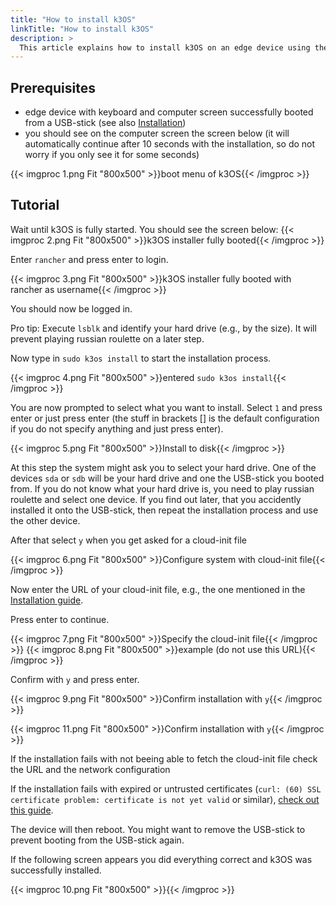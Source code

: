 ```yaml
---
title: "How to install k3OS"
linkTitle: "How to install k3OS"
description: >
  This article explains how to install k3OS on an edge device using the United Manufacturing Hub installation script.
---
```


## Prerequisites

- edge device with keyboard and computer screen successfully booted from a USB-stick (see also [Installation](/docs/getting-started/setup-development/))
- you should see on the computer screen the screen below (it will automatically continue after 10 seconds with the installation, so do not worry if you only see it for some seconds)

{{< imgproc 1.png Fit "800x500" >}}boot menu of k3OS{{< /imgproc >}}

## Tutorial

Wait until k3OS is fully started. You should see the screen below:
{{< imgproc 2.png Fit "800x500" >}}k3OS installer fully booted{{< /imgproc >}}

Enter `rancher` and press enter to login.

{{< imgproc 3.png Fit "800x500" >}}k3OS installer fully booted with rancher as username{{< /imgproc >}}

You should now be logged in. 

Pro tip: Execute `lsblk` and identify your hard drive (e.g., by the size). It will prevent playing russian roulette on a later step.

Now type in `sudo k3os install` to start the installation process.

{{< imgproc 4.png Fit "800x500" >}}entered `sudo k3os install`{{< /imgproc >}}

You are now prompted to select what you want to install. Select `1` and press enter or just press enter (the stuff in brackets [] is the default configuration if you do not specify anything and just press enter).

{{< imgproc 5.png Fit "800x500" >}}Install to disk{{< /imgproc >}}

At this step the system might ask you to select your hard drive. One of the devices `sda` or `sdb` will be your hard drive and one the USB-stick you booted from. If you do not know what your hard drive is, you need to play russian roulette and select one device. If you find out later, that you accidently installed it onto the USB-stick, then repeat the installation process and use the other device.

After that select `y` when you get asked for a cloud-init file

{{< imgproc 6.png Fit "800x500" >}}Configure system with cloud-init file{{< /imgproc >}}

Now enter the URL of your cloud-init file, e.g., the one mentioned in the [Installation guide](/docs/getting-started/setup-development/). 

Press enter to continue.

{{< imgproc 7.png Fit "800x500" >}}Specify the cloud-init file{{< /imgproc >}}
{{< imgproc 8.png Fit "800x500" >}}example (do not use this URL){{< /imgproc >}}

Confirm with `y` and press enter.

{{< imgproc 9.png Fit "800x500" >}}Confirm installation with `y`{{< /imgproc >}}

{{< imgproc 11.png Fit "800x500" >}}Confirm installation with `y`{{< /imgproc >}}

If the installation fails with not beeing able to fetch the cloud-init file check the URL and the network configuration

If the installation fails with expired or untrusted certificates (`curl: (60) SSL certificate problem: certificate is not yet valid` or similar), [check out this guide](/docs/tutorials/k3os/how-to-fix-invalid-certs-due-to-misconfigured-date/).

The device will then reboot. You might want to remove the USB-stick to prevent booting from the USB-stick again.

If the following screen appears you did everything correct and k3OS was successfully installed.

{{< imgproc 10.png Fit "800x500" >}}{{< /imgproc >}}

